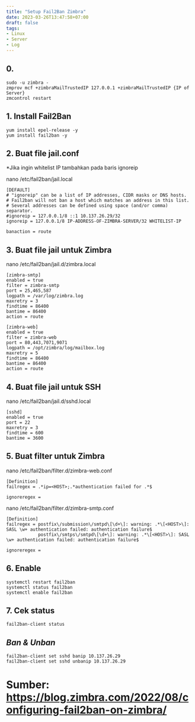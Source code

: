 ```yaml
---
title: "Setup Fail2Ban Zimbra"
date: 2023-03-26T13:47:58+07:00
draft: false
tags:
- Linux
- Server
- Log
---
```

## **0.**

    sudo -u zimbra -
    zmprov mcf +zimbraMailTrustedIP 127.0.0.1 +zimbraMailTrustedIP {IP of Server}
    zmcontrol restart

## **1. Install Fail2Ban**

    yum install epel-release -y
    yum install fail2ban -y

## **2. Buat file jail.conf**

*Jika ingin whitelist IP tambahkan pada baris ignoreip

 nano /etc/fail2ban/jail.local

    [DEFAULT]
    # "ignoreip" can be a list of IP addresses, CIDR masks or DNS hosts.
    # Fail2ban will not ban a host which matches an address in this list.
    # Several addresses can be defined using space (and/or comma) separator.
    #ignoreip = 127.0.0.1/8 ::1 10.137.26.29/32
    ignoreip = 127.0.0.1/8 IP-ADDRESS-OF-ZIMBRA-SERVER/32 WHITELIST-IP

    banaction = route

## **3. Buat file jail untuk Zimbra**

 nano /etc/fail2ban/jail.d/zimbra.local

    [zimbra-smtp]
    enabled = true
    filter = zimbra-smtp
    port = 25,465,587
    logpath = /var/log/zimbra.log
    maxretry = 3
    findtime = 86400
    bantime = 86400
    action = route

    [zimbra-web]
    enabled = true
    filter = zimbra-web
    port = 80,443,7071,9071
    logpath = /opt/zimbra/log/mailbox.log
    maxretry = 5
    findtime = 86400
    bantime = 86400
    action = route

## **4. Buat file jail untuk SSH**

 nano /etc/fail2ban/jail.d/sshd.local

    [sshd]
    enabled = true
    port = 22
    maxretry = 3
    findtime = 600
    bantime = 3600

## **5. Buat filter untuk Zimbra**

 nano /etc/fail2ban/filter.d/zimbra-web.conf 

    [Definition]
    failregex = .*ip=<HOST>;.*authentication failed for .*$

    ignoreregex =

 nano /etc/fail2ban/filter.d/zimbra-smtp.conf

    [Definition]
    failregex = postfix\/submission\/smtpd\[\d+\]: warning: .*\[<HOST>\]: SASL \w+ authentication failed: authentication failure$
                postfix\/smtps\/smtpd\[\d+\]: warning: .*\[<HOST>\]: SASL \w+ authentication failed: authentication failure$

    ignoreregex =

## **6. Enable**

    systemctl restart fail2ban
    systemctl status fail2ban
    systemctl enable fail2ban

## **7. Cek status**

    fail2ban-client status


## ***Ban & Unban***

    fail2ban-client set sshd banip 10.137.26.29
    fail2ban-client set sshd unbanip 10.137.26.29

# Sumber: https://blog.zimbra.com/2022/08/configuring-fail2ban-on-zimbra/